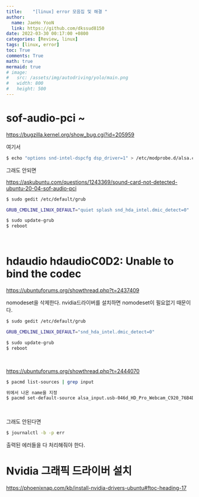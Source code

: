 ```yaml
---
title:    "[linux] error 모음집 및 해결 "
author:
  name: JaeHo YooN
  link: https://github.com/dkssud8150
date: 2022-03-30 00:17:00 +0800
categories: [Review, linux]
tags: [linux, error]
toc: True
comments: True
math: true
mermaid: true
# image:
#   src: /assets/img/autodriving/yolo/main.png
#   width: 800
#   height: 500
---
```


# sof-audio-pci ~

https://bugzilla.kernel.org/show_bug.cgi?id=205959

여기서 

```bash
$ echo "options snd-intel-dspcfg dsp_driver=1" > /etc/modprobe.d/alsa.conf
```

그래도 안되면

https://askubuntu.com/questions/1243369/sound-card-not-detected-ubuntu-20-04-sof-audio-pci

```bash
$ sudo gedit /etc/default/grub

GRUB_CMDLINE_LINUX_DEFAULT="quiet splash snd_hda_intel.dmic_detect=0"

$ sudo update-grub
$ reboot
```

<br>

# hdaudio hdaudioC0D2: Unable to bind the codec

https://ubuntuforums.org/showthread.php?t=2437409

nomodeset을 삭제한다. nvidia드라이버를 설치하면 nomodeset이 필요없기 때문이다.

```bash
$ sudo gedit /etc/default/grub

GRUB_CMDLINE_LINUX_DEFAULT="snd_hda_intel.dmic_detect=0"

$ sudo update-grub
$ reboot
```

<br>

https://ubuntuforums.org/showthread.php?t=2444070

```bash
$ pacmd list-sources | grep input

위에서 나온 name을 지정
$ pacmd set-default-source alsa_input.usb-046d_HD_Pro_Webcam_C920_76B4D93F-02.analog-stereo.2
```

<br>

그래도 안된다면 

```bash
$ journalctl -b -p err
```

출력된 에러들을 다 처리해줘야 한다.



# Nvidia 그래픽 드라이버 설치

https://phoenixnap.com/kb/install-nvidia-drivers-ubuntu#ftoc-heading-17

